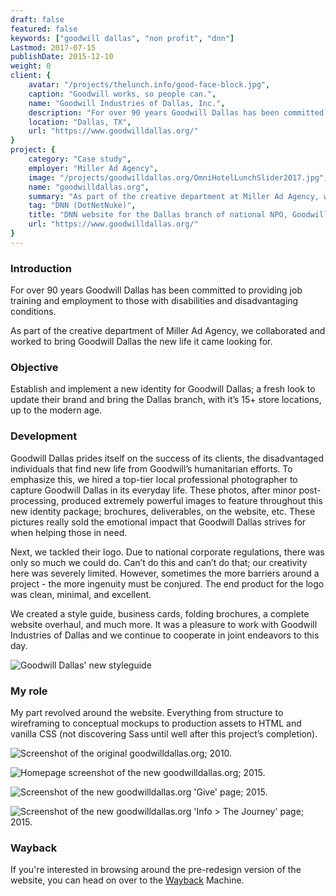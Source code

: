 ```yaml
---
draft: false
featured: false
keywords: ["goodwill dallas", "non profit", "dnn"]
Lastmod: 2017-07-15
publishDate: 2015-12-10
weight: 0
client: {
    avatar: "/projects/thelunch.info/good-face-block.jpg",
    caption: "Goodwill works, so people can.",
    name: "Goodwill Industries of Dallas, Inc.",
    description: "For over 90 years Goodwill Dallas has been committed to providing job training and employment to those with disabilities and disadvantaging conditions.",
    location: "Dallas, TX",
    url: "https://www.goodwilldallas.org/"
}
project: {
    category: "Case study",
    employer: "Miller Ad Agency",
    image: "/projects/goodwilldallas.org/OmniHotelLunchSlider2017.jpg",
    name: "goodwilldallas.org",
    summary: "As part of the creative department at Miller Ad Agency, we collaborated and worked to bring Goodwill Dallas the new ...",
    tag: "DNN (DotNetNuke)",
    title: "DNN website for the Dallas branch of national NPO, Goodwill Industries",
    url: "https://www.goodwilldallas.org/"
}
---
```


### Introduction

For over 90 years Goodwill Dallas has been committed to providing job training and employment to those with disabilities and disadvantaging conditions.

As part of the creative department of Miller Ad Agency, we collaborated and worked to bring Goodwill Dallas the new life it came looking for.

### Objective

Establish and implement a new identity for Goodwill Dallas; a fresh look to update their brand and bring the Dallas branch, with it’s 15+ store locations, up to the modern age.

### Development

Goodwill Dallas prides itself on the success of its clients, the disadvantaged individuals that find new life from Goodwill’s humanitarian efforts. To emphasize this, we hired a top-tier local professional photographer to capture Goodwill Dallas in its everyday life. These photos, after minor post-processing, produced extremely powerful images to feature throughout this new identity package; brochures, deliverables, on the website, etc. These pictures really sold the emotional impact that Goodwill Dallas strives for when helping those in need.

Next, we tackled their logo. Due to national corporate regulations, there was only so much we could do. Can’t do this and can’t do that; our creativity here was severely limited. However, sometimes the more barriers around a project - the more ingenuity must be conjured. The end product for the logo was clean, minimal, and excellent.

We created a style guide, business cards, folding brochures, a complete website overhaul, and much more. It was a pleasure to work with Goodwill Industries of Dallas and we continue to cooperate in joint endeavors to this day.

![Goodwill Dallas' new styleguide](/img/projects/good-website/good-website-new-styles-01.jpg")

### My role

My part revolved around the website. Everything from structure to wireframing to conceptual mockups to production assets to HTML and vanilla CSS (not discovering Sass until well after this project’s completion).

![Screenshot of the original goodwilldallas.org; 2010.](/img/projects/good-website/good-website-old.jpg)

![Homepage screenshot of the new goodwilldallas.org; 2015.](/img/projects/good-website/good-website-new-01.jpg)

![Screenshot of the new goodwilldallas.org 'Give' page; 2015.](/img/projects/good-website/good-website-new-02.jpg)

![Screenshot of the new goodwilldallas.org 'Info > The Journey' page; 2015.](/img/projects/good-website/good-website-new-03.jpg)

### Wayback

If you're interested in browsing around the pre-redesign version of the website, you can head on over to the [Wayback](https://web.archive.org/web/20140110155931/http://goodwilldallas.org/) Machine.
